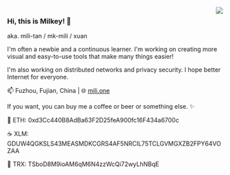 <img align="right" src="https://github-readme-stats.vercel.app/api?username=mili-tan&show_icons=true" />

### Hi, this is Milkey! 👋
aka. mili-tan / mk-mili / xuan

I'm often a newbie and a continuous learner. I'm working on creating more visual and easy-to-use tools that make many things easier!

I'm also working on distributed networks and privacy security. I hope better Internet for everyone.

📫 Fuzhou, Fujian, China | 🌐 [mili.one](https://mili.one/)

If you want, you can buy me a coffee or beer or something else. ✨

🍻 ETH: 0xd3Cc440B8AdBa63F2D25feA900fc16F434a6700c 

☕ XLM: GDUW4QGKSLS43MEASMDKCGRS4AF5NRCIL75TCLGVMGXZB2FPY64VOZAA

🍰 TRX: TSboD8M9ioAM6qM6N4zzWcQi72wyLhNBqE

<!--
**mili-tan/mili-tan** is a ✨ _special_ ✨ repository because its `README.md` (this file) appears on your GitHub profile.

Here are some ideas to get you started:

- 🔭 I’m currently working on ...
- 🌱 I’m currently learning ...
- 👯 I’m looking to collaborate on ...
- 🤔 I’m looking for help with ...
- 💬 Ask me about ...
- 📫 How to reach me: ...
- 😄 Pronouns: ...
- ⚡ Fun fact: ...
-->
